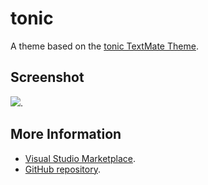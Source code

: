 # tonic

A theme based on the [tonic TextMate Theme](http://colorsublime.com/theme/tonic).


## Screenshot
![](https://raw.githubusercontent.com/gerane/VSCodeThemes/master/gerane.Theme-tonic/screenshot.png).


## More Information
* [Visual Studio Marketplace](https://marketplace.visualstudio.com/items/gerane.Theme-tonic).
* [GitHub repository](https://github.com/gerane/VSCodeThemes).

